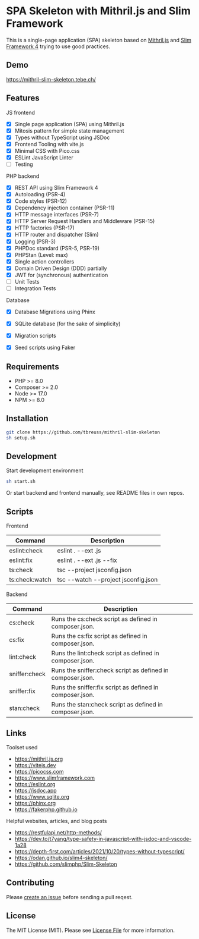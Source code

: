 # SPA Skeleton with Mithril.js and Slim Framework

This is a single-page application (SPA) skeleton based on [Mithril.js](https://mithril.js.org/) and [Slim Framework 4](https://www.slimframework.com/) trying to use good practices.


## Demo

<https://mithril-slim-skeleton.tebe.ch/>


## Features

JS frontend

- [x] Single page application (SPA) using Mithril.js
- [x] Mitosis pattern for simple state management
- [x] Types without TypeScript using JSDoc
- [x] Frontend Tooling with vite.js
- [x] Minimal CSS with Pico.css
- [x] ESLint JavaScript Linter
- [ ] Testing

PHP backend

- [x] REST API using Slim Framework 4
- [x] Autoloading (PSR-4)
- [x] Code styles (PSR-12)
- [x] Dependency injection container (PSR-11)
- [x] HTTP message interfaces (PSR-7)
- [x] HTTP Server Request Handlers and Middleware (PSR-15)
- [x] HTTP factories (PSR-17)
- [x] HTTP router and dispatcher (Slim)
- [x] Logging (PSR-3)
- [x] PHPDoc standard (PSR-5, PSR-19)
- [x] PHPStan (Level: max)
- [x] Single action controllers
- [x] Domain Driven Design (DDD) partially
- [x] JWT for (synchronous) authentication
- [ ] Unit Tests
- [ ] Integration Tests

Database

- [x] Database Migrations using Phinx
- [x] SQLite database (for the sake of simplicity)
- [x] Migration scripts
- [x] Seed scripts using Faker


## Requirements

- PHP >= 8.0
- Composer >= 2.0
- Node >= 17.0
- NPM >= 8.0


## Installation

~~~bash
git clone https://github.com/tbreuss/mithril-slim-skeleton
sh setup.sh
~~~


## Development

Start development environment

~~~bash
sh start.sh
~~~

Or start backend and frontend manually, see README files in own repos.


## Scripts

Frontend

| Command | Description |
| --- | --- |
eslint:check | eslint . --ext .js
eslint:fix | eslint . --ext .js --fix
ts:check | tsc --project jsconfig.json
ts:check:watch | tsc --watch --project jsconfig.json

Backend

| Command | Description |
| --- | --- |
cs:check | Runs the cs:check script as defined in composer.json.
cs:fix | Runs the cs:fix script as defined in composer.json.
lint:check | Runs the lint:check script as defined in composer.json.
sniffer:check | Runs the sniffer:check script as defined in composer.json.
sniffer:fix | Runs the sniffer:fix script as defined in composer.json.
stan:check | Runs the stan:check script as defined in composer.json.


## Links

Toolset used

- https://mithril.js.org
- https://vitejs.dev
- https://picocss.com
- https://www.slimframework.com
- https://eslint.org
- https://jsdoc.app
- https://www.sqlite.org
- https://phinx.org
- https://fakerphp.github.io

Helpful websites, articles, and blog posts

- https://restfulapi.net/http-methods/
- https://dev.to/t7yang/type-safety-in-javascript-with-jsdoc-and-vscode-1a28
- https://depth-first.com/articles/2021/10/20/types-without-typescript/
- https://odan.github.io/slim4-skeleton/
- https://github.com/slimphp/Slim-Skeleton


## Contributing

Please [create an issue](https://github.com/tbreuss/mithril-slim-skeleton/issues) before sending a pull reqest.


## License

The MIT License (MIT). Please see [License File](LICENSE) for more information.

